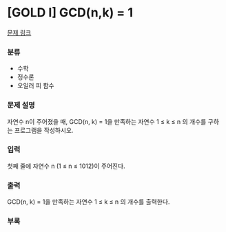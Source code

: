 # [GOLD I] GCD(n,k) = 1

[문제 링크](https://www.acmicpc.net/problem/11689)

### 분류

- 수학
- 정수론
- 오일러 피 함수

### 문제 설명

자연수 n이 주어졌을 때, GCD(n, k) = 1을 만족하는 자연수 1 ≤ k ≤ n 의 개수를 구하는 프로그램을 작성하시오.

### 입력

첫째 줄에 자연수 n (1 ≤ n ≤ 1012)이 주어진다.

### 출력

GCD(n, k) = 1을 만족하는 자연수 1 ≤ k ≤ n 의 개수를 출력한다.

### 부록


